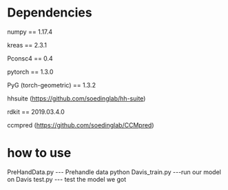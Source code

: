 # Dependencies
numpy == 1.17.4

kreas == 2.3.1

Pconsc4 == 0.4

pytorch == 1.3.0

PyG (torch-geometric) == 1.3.2

hhsuite (https://github.com/soedinglab/hh-suite)

rdkit == 2019.03.4.0

ccmpred (https://github.com/soedinglab/CCMpred)

# how to use 
PreHandData.py --- Prehandle data
python Davis_train.py ---run our model on Davis
test.py --- test the model we got
